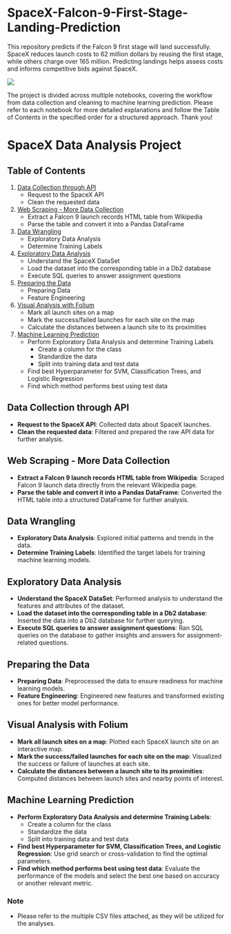 # SpaceX-Falcon-9-First-Stage-Landing-Prediction
This repository predicts if the Falcon 9 first stage will land successfully. SpaceX reduces launch costs to 62 million dollars by reusing the first stage, while others charge over 165 million. Predicting landings helps assess costs and informs competitive bids against SpaceX.

![](https://cf-courses-data.s3.us.cloud-object-storage.appdomain.cloud/IBMDeveloperSkillsNetwork-DS0701EN-SkillsNetwork/lab_v2/images/landing_1.gif)

The project is divided across multiple notebooks, covering the workflow from data collection and cleaning to machine learning prediction. Please refer to each notebook for more detailed explanations and follow the Table of Contents in the specified order for a structured approach. Thank you!

# SpaceX Data Analysis Project

## Table of Contents
1. [Data Collection through API](#data-collection-through-api)
    - Request to the SpaceX API
    - Clean the requested data
2. [Web Scraping - More Data Collection](#web-scraping-more-data-collection)
    - Extract a Falcon 9 launch records HTML table from Wikipedia
    - Parse the table and convert it into a Pandas DataFrame
3. [Data Wrangling](#data-wrangling)
    - Exploratory Data Analysis
    - Determine Training Labels
4. [Exploratory Data Analysis](#exploratory-data-analysis)
    - Understand the SpaceX DataSet
    - Load the dataset into the corresponding table in a Db2 database
    - Execute SQL queries to answer assignment questions
5. [Preparing the Data](#preparing-the-data)
    - Preparing Data
    - Feature Engineering
6. [Visual Analysis with Folium](#visual-analysis-with-folium)
    - Mark all launch sites on a map
    - Mark the success/failed launches for each site on the map
    - Calculate the distances between a launch site to its proximities
7. [Machine Learning Prediction](#machine-learning-prediction)
    - Perform Exploratory Data Analysis and determine Training Labels
        * Create a column for the class
        * Standardize the data
        * Split into training data and test data
    - Find best Hyperparameter for SVM, Classification Trees, and Logistic Regression
    - Find which method performs best using test data

## Data Collection through API
- **Request to the SpaceX API**: Collected data about SpaceX launches.
- **Clean the requested data**: Filtered and prepared the raw API data for further analysis.

## Web Scraping - More Data Collection
- **Extract a Falcon 9 launch records HTML table from Wikipedia**: Scraped Falcon 9 launch data directly from the relevant Wikipedia page.
- **Parse the table and convert it into a Pandas DataFrame**: Converted the HTML table into a structured DataFrame for further analysis.

## Data Wrangling
- **Exploratory Data Analysis**: Explored initial patterns and trends in the data.
- **Determine Training Labels**: Identified the target labels for training machine learning models.

## Exploratory Data Analysis
- **Understand the SpaceX DataSet**: Performed analysis to understand the features and attributes of the dataset.
- **Load the dataset into the corresponding table in a Db2 database**: Inserted the data into a Db2 database for further querying.
- **Execute SQL queries to answer assignment questions**: Ran SQL queries on the database to gather insights and answers for assignment-related questions.

## Preparing the Data
- **Preparing Data**: Preprocessed the data to ensure readiness for machine learning models.
- **Feature Engineering**: Engineered new features and transformed existing ones for better model performance.

## Visual Analysis with Folium
- **Mark all launch sites on a map**: Plotted each SpaceX launch site on an interactive map.
- **Mark the success/failed launches for each site on the map**: Visualized the success or failure of launches at each site.
- **Calculate the distances between a launch site to its proximities**: Computed distances between launch sites and nearby points of interest.

## Machine Learning Prediction
- **Perform Exploratory Data Analysis and determine Training Labels**:
    * Create a column for the class
    * Standardize the data
    * Split into training data and test data
- **Find best Hyperparameter for SVM, Classification Trees, and Logistic Regression**: Use grid search or cross-validation to find the optimal parameters.
- **Find which method performs best using test data**: Evaluate the performance of the models and select the best one based on accuracy or another relevant metric.

### Note
- Please refer to the multiple CSV files attached, as they will be utilized for the analyses.
